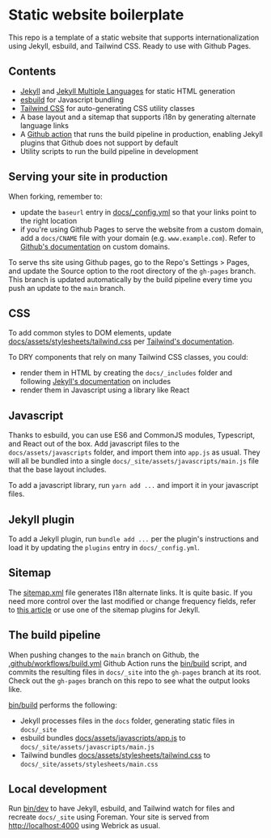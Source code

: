 # Static website boilerplate

This repo is a template of a static website that supports internationalization using Jekyll, esbuild, and Tailwind CSS.
Ready to use with Github Pages.

## Contents

- [Jekyll](https://jekyllrb.com/) and 
[Jekyll Multiple Languages](https://github.com/kurtsson/jekyll-multiple-languages-plugin) for static HTML generation
- [esbuild](https://esbuild.github.io/) for Javascript bundling
- [Tailwind CSS](https://tailwindcss.com/) for auto-generating CSS utility classes
- A base layout and a sitemap that supports i18n by generating alternate language links  
- A [Github action](https://docs.github.com/en/actions) that runs the build pipeline in production, 
enabling Jekyll plugins that Github does not support by default
- Utility scripts to run the build pipeline in development 

## Serving your site in production

When forking, remember to:
- update the `baseurl` entry in [docs/_config.yml](docs/_config.yml) so that your links point to the right location
- if you're using Github Pages to serve the website from a custom domain, add a `docs/CNAME` file with your 
domain (e.g. `www.example.com`). Refer to [Github's documentation](https://docs.github.com/en/pages/configuring-a-custom-domain-for-your-github-pages-site)
on custom domains.

To serve ths site using Github pages, go to the Repo's Settings > Pages, and update the Source option to the 
root directory of the `gh-pages` branch. This branch is updated automatically by the build pipeline every time you
push an update to the `main` branch. 

## CSS

To add common styles to DOM elements, update 
[docs/assets/stylesheets/tailwind.css](docs/assets/stylesheets/tailwind.css) per 
[Tailwind's documentation](https://tailwindcss.com/docs/adding-custom-styles#using-css-and-layer).

To DRY components that rely on many Tailwind CSS classes, you could:
- render them in HTML by creating the `docs/_includes` folder and following [Jekyll's documentation](https://jekyllrb.com/docs/includes/) on includes
- render them in Javascript using a library like React

## Javascript

Thanks to esbuild, you can use ES6 and CommonJS modules, Typescript, and React out of the box.
Add javascript files to the `docs/assets/javascripts` folder, and import them into `app.js` as usual.
They will all be bundled into a single `docs/_site/assets/javascripts/main.js` file that the base layout includes.

To add a javascript library, run `yarn add ...` and import it in your javascript files.

## Jekyll plugin

To add a Jekyll plugin, run `bundle add ...` per the plugin's instructions and load it by updating the `plugins`
entry in `docs/_config.yml`.

## Sitemap

The [sitemap.xml](docs/sitemap.xml) file generates I18n alternate links. It is quite basic.
If you need more control over the last modified or change frequency fields,
refer to [this article](http://www.independent-software.com/generating-a-sitemap-xml-with-jekyll-without-a-plugin.html)
or use one of the sitemap plugins for Jekyll.

## The build pipeline

When pushing changes to the `main` branch on Github, the [.github/workflows/build.yml](.github/workflows/build.yml) 
Github Action runs the [bin/build](bin/build) script, and commits the resulting files in `docs/_site` into 
the `gh-pages` branch at its root. Check out the `gh-pages` branch on this repo to see what the output looks like.

[bin/build](bin/build) performs the following:
- Jekyll processes files in the `docs` folder, generating static files in `docs/_site`
- esbuild bundles [docs/assets/javascripts/app.js](docs/assets/javascripts/app.js) to `docs/_site/assets/javascripts/main.js`
- Tailwind bundles [docs/assets/stylesheets/tailwind.css](docs/assets/stylesheets/tailwind.css) to `docs/_site/assets/stylesheets/main.css`

## Local development

Run [bin/dev](bin/dev) to have Jekyll, esbuild, and Tailwind watch for files and recreate `docs/_site` using Foreman.
Your site is served from [http://localhost:4000](http://localhost:4000) using Webrick as usual.
